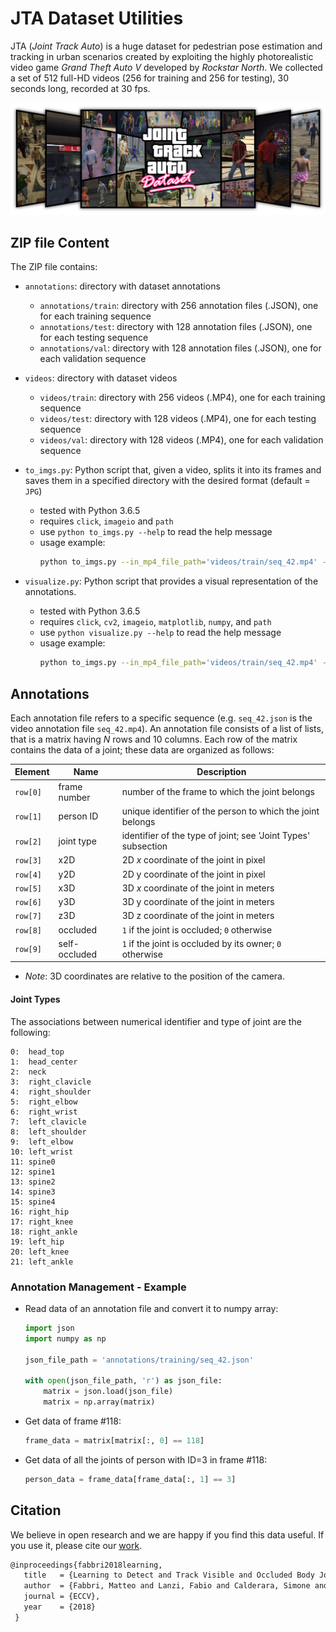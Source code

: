 # JTA Dataset Utilities

JTA (_Joint Track Auto_) is a huge dataset for pedestrian pose estimation and tracking in urban scenarios created by exploiting the highly photorealistic video game *Grand Theft Auto V* developed by *Rockstar North*. 
We collected a set of 512 full-HD videos (256 for training and 256 for testing), 30 seconds long, recorded at 30 fps.

![banner](jta_banner.png)



## ZIP file Content 

The ZIP file contains:
- `annotations`: directory with dataset annotations
    - `annotations/train`: directory with 256 annotation files (.JSON), one for each training sequence
    - `annotations/test`: directory with 128 annotation files (.JSON), one for each testing sequence
    - `annotations/val`: directory with 128 annotation files (.JSON), one for each validation sequence

- `videos`: directory with dataset videos
    - `videos/train`: directory with 256 videos (.MP4), one for each training sequence
    - `videos/test`: directory with 128 videos (.MP4), one for each testing sequence
    - `videos/val`: directory with 128 videos (.MP4), one for each validation sequence

- `to_imgs.py`: Python script that, given a video, splits it into its frames and saves them in a specified directory with the desired format (default = `JPG`)
    - tested with Python 3.6.5
    - requires `click`, `imageio` and `path`
    - use `python to_imgs.py --help` to read the help message
    - usage example: 
        ````bash
        python to_imgs.py --in_mp4_file_path='videos/train/seq_42.mp4' --out_dir_path='frames/seq_42'
        ````

- `visualize.py`: Python script that provides a visual representation of the annotations.
    - tested with Python 3.6.5
    - requires `click`, `cv2`, `imageio`,  `matplotlib`, `numpy`,  and `path`
    - use `python visualize.py --help` to read the help message
    - usage example: 
      ```bash
      python to_imgs.py --in_mp4_file_path='videos/train/seq_42.mp4' --json_file_path='annotations/train/seq_42.json' --out_mp4_file_path='vis_ann/seq_42.mp4'
      ```



## Annotations 

Each annotation file refers to a specific sequence (e.g. `seq_42.json` is the video annotation file `seq_42.mp4`). An annotation file consists of a list of lists, that is a matrix having _N_ rows and 10 columns. Each row of the matrix contains the data of a joint; these data are organized as follows:

| Element  | Name          | Description                                                   |
| -------- | ------------- | ------------------------------------------------------------- |
| `row[0]` | frame number  | number of the frame to which the joint belongs                |
| `row[1]` | person ID     | unique identifier of the person to which the joint belongs    |
| `row[2]` | joint type    | identifier of the type of joint; see 'Joint Types' subsection |
| `row[3]` | x2D           | 2D _x_ coordinate of the joint in pixel                       |
| `row[4]` | y2D           | 2D y coordinate of the joint in pixel                         |
| `row[5]` | x3D           | 3D _x_ coordinate of the joint in meters                      |
| `row[6]` | y3D           | 3D y coordinate of the joint in meters                        |
| `row[7]` | z3D           | 3D z coordinate of the joint in meters                        |
| `row[8]` | occluded      | `1` if the joint is occluded; `0` otherwise                   |
| `row[9]` | self-occluded | `1` if the joint is occluded by its owner; `0` otherwise      |

* _Note_: 3D coordinates are relative to the position of the camera.

#### Joint Types

The associations between numerical identifier and type of joint are the following:

```
0:  head_top
1:  head_center
2:  neck
3:  right_clavicle
4:  right_shoulder
5:  right_elbow
6:  right_wrist
7:  left_clavicle
8:  left_shoulder
9:  left_elbow
10: left_wrist
11: spine0
12: spine1
13: spine2
14: spine3
15: spine4
16: right_hip
17: right_knee
18: right_ankle
19: left_hip
20: left_knee
21: left_ankle
```

### Annotation Management - Example

* Read data of an annotation file and convert it to numpy array:

  ```python
  import json
  import numpy as np
  
  json_file_path = 'annotations/training/seq_42.json'
  
  with open(json_file_path, 'r') as json_file:
      matrix = json.load(json_file)
      matrix = np.array(matrix)
  ```

- Get data of frame #118:

  ```python
  frame_data = matrix[matrix[:, 0] == 118]
  ```

- Get data of all the joints of person with ID=3 in frame #118:

  ```python
  person_data = frame_data[frame_data[:, 1] == 3]
  ```
  
## Citation

We believe in open research and we are happy if you find this data useful. If you use it, please cite our [work](https://arxiv.org/abs/1803.08319).

```latex
@inproceedings{fabbri2018learning,
   title   = {Learning to Detect and Track Visible and Occluded Body Joints in a Virtual World},
   author  = {Fabbri, Matteo and Lanzi, Fabio and Calderara, Simone and Palazzi, Andrea and Vezzani, Roberto and Cucchiara, Rita},
   journal = {ECCV},
   year    = {2018}
 }
```
